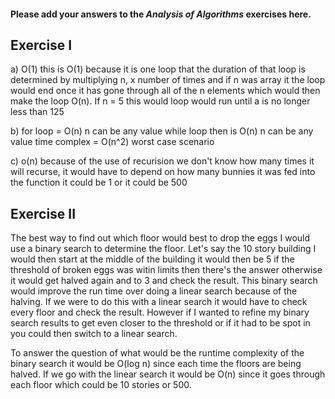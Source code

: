 #### Please add your answers to the ***Analysis of  Algorithms*** exercises here.

## Exercise I

a) O(1) this is O(1) because it is one loop that the duration of that loop
is determined by multiplying n, x number of times and if n was array it the loop would end once it has gone through all of the n elements which would then make the loop O(n).
If n = 5 this would loop would run until a is no longer less than 125


b)  for loop = O(n) n can be any value
    while loop then is O(n) n can be any value
    time complex =  O(n^2) worst case scenario

c) o(n) because of the use of recurision we don't know how many times it will recurse, it would have to depend on how many bunnies it was fed into the function it could be 1 or it could be 500

## Exercise II

The best way to find out which floor would best to drop the eggs I would use
a binary search to determine the floor. Let's say the 10 story building
I would then start at the middle of the building it would then be 5
if the threshold of broken eggs was witin limits then there's the answer otherwise it would get halved again and to 3 and check the result.
This binary search would improve the run time over doing a linear search
because of the halving. If we were to do this with a linear search it would
have to check every floor and check the result. However if I wanted to refine my binary search results to get even closer to the threshold or if it had to be spot in you could then switch to a linear search.

To answer the question of what would be the runtime complexity of the binary search it would be O(log n) since each time the floors are being halved. If we go with the linear search it would be O(n) since it goes through each floor which could be 10 stories or 500.